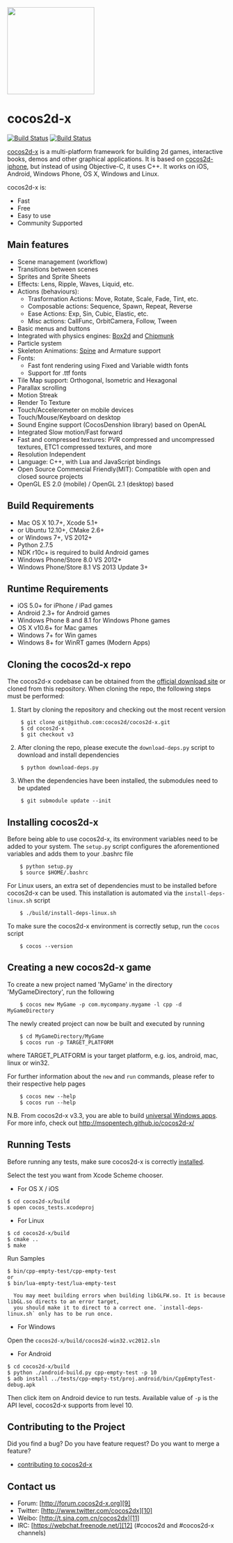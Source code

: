 <img src="http://www.cocos2d-x.org/attachments/801/cocos2dx_portrait.png" width=200>


cocos2d-x
=========

[![Build Status](https://travis-ci.org/cocos2d/cocos2d-x.png?branch=v3)](https://travis-ci.org/cocos2d/cocos2d-x)
[![Build Status](https://travis-ci.org/cocos-travis-mac/cocos2d-x.png?branch=v3)](https://travis-ci.org/cocos-travis-mac/cocos2d-x)

[cocos2d-x][1] is a multi-platform framework for building 2d games, interactive books, demos and other graphical applications.
It is based on [cocos2d-iphone][2], but instead of using Objective-C, it uses C++.
It works on iOS, Android, Windows Phone, OS X, Windows and Linux.

cocos2d-x is:

  * Fast
  * Free
  * Easy to use
  * Community Supported


Main features
-------------
   * Scene management (workflow)
   * Transitions between scenes
   * Sprites and Sprite Sheets
   * Effects: Lens, Ripple, Waves, Liquid, etc.
   * Actions (behaviours):
     * Trasformation Actions: Move, Rotate, Scale, Fade, Tint, etc.
     * Composable actions: Sequence, Spawn, Repeat, Reverse
     * Ease Actions: Exp, Sin, Cubic, Elastic, etc.
     * Misc actions: CallFunc, OrbitCamera, Follow, Tween
   * Basic menus and buttons
   * Integrated with physics engines: [Box2d][5] and [Chipmunk][6]
   * Particle system
   * Skeleton Animations: [Spine][7] and Armature support
   * Fonts:
     * Fast font rendering using Fixed and Variable width fonts
     * Support for .ttf fonts
   * Tile Map support: Orthogonal, Isometric and Hexagonal
   * Parallax scrolling
   * Motion Streak
   * Render To Texture
   * Touch/Accelerometer on mobile devices
   * Touch/Mouse/Keyboard on desktop
   * Sound Engine support (CocosDenshion library) based on OpenAL
   * Integrated Slow motion/Fast forward
   * Fast and compressed textures: PVR compressed and uncompressed textures, ETC1 compressed textures, and more
   * Resolution Independent
   * Language: C++, with Lua and JavaScript bindings
   * Open Source Commercial Friendly(MIT): Compatible with open and closed source projects
   * OpenGL ES 2.0 (mobile) / OpenGL 2.1 (desktop) based


Build Requirements
------------------

* Mac OS X 10.7+, Xcode 5.1+
* or Ubuntu 12.10+, CMake 2.6+
* or Windows 7+, VS 2012+
* Python 2.7.5
* NDK r10c+ is required to build Android games
* Windows Phone/Store 8.0 VS 2012+
* Windows Phone/Store 8.1 VS 2013 Update 3+


Runtime Requirements
--------------------

* iOS 5.0+ for iPhone / iPad games
* Android 2.3+ for Android games
* Windows Phone 8 and 8.1 for Windows Phone games
* OS X v10.6+ for Mac games
* Windows 7+ for Win games
* Windows 8+ for WinRT games (Modern Apps)


Cloning the cocos2d-x repo
--------------------------

The cocos2d-x codebase can be obtained from the [official download site][4] or cloned from this repository.
When cloning the repo, the following steps must be performed:

1. Start by cloning the repository and checking out the most recent version

		$ git clone git@github.com:cocos2d/cocos2d-x.git
		$ cd cocos2d-x
		$ git checkout v3

2. After cloning the repo, please execute the `download-deps.py` script to download and install dependencies

		$ python download-deps.py

3. When the dependencies have been installed, the submodules need to be updated

		$ git submodule update --init


Installing cocos2d-x
--------------------

Before being able to use cocos2d-x, its environment variables need to be added to your system.
The `setup.py` script configures the aforementioned variables and adds them to your .bashrc file

		$ python setup.py
		$ source $HOME/.bashrc

For Linux users, an extra set of dependencies must to be installed before cocos2d-x can be used.
This installation is automated via the `install-deps-linux.sh` script

		$ ./build/install-deps-linux.sh

To make sure the cocos2d-x environment is correctly setup, run the `cocos` script

		$ cocos --version


Creating a new cocos2d-x game
-----------------------------

To create a new project named 'MyGame' in the directory 'MyGameDirectory', run the following

		$ cocos new MyGame -p com.mycompany.mygame -l cpp -d MyGameDirectory

The newly created project can now be built and executed by running

		$ cd MyGameDirectory/MyGame
		$ cocos run -p TARGET_PLATFORM

where TARGET_PLATFORM is your target platform, e.g. ios, android, mac, linux or win32.

For further information about the `new` and `run` commands, please refer to their respective help pages

		$ cocos new --help
		$ cocos run --help

N.B. From cocos2d-x v3.3, you are able to build [universal Windows apps](http://dev.windows.com/en-us/develop/building-universal-windows-apps).
For more info, check out http://msopentech.github.io/cocos2d-x/


Running Tests
-------------

Before running any tests, make sure cocos2d-x is correctly [installed](#installing-cocos2d-x).

Select the test you want from Xcode Scheme chooser.

* For OS X / iOS

```
$ cd cocos2d-x/build
$ open cocos_tests.xcodeproj
```

* For Linux

```
$ cd cocos2d-x/build
$ cmake ..
$ make
```

Run Samples

```
$ bin/cpp-empty-test/cpp-empty-test
or
$ bin/lua-empty-test/lua-empty-test
```

      You may meet building errors when building libGLFW.so. It is because libGL.so directs to an error target,
      you should make it to direct to a correct one. `install-deps-linux.sh` only has to be run once.

* For Windows

Open the `cocos2d-x/build/cocos2d-win32.vc2012.sln`

* For Android

```
$ cd cocos2d-x/build
$ python ./android-build.py cpp-empty-test -p 10
$ adb install ../tests/cpp-empty-tst/proj.android/bin/CppEmptyTest-debug.apk
```

Then click item on Android device to run tests. Available value of `-p` is the API level, cocos2d-x supports from level 10.


Contributing to the Project
--------------------------------

Did you find a bug? Do you have feature request? Do you want to merge a feature?

   * [contributing to cocos2d-x][8]


Contact us
----------

   * Forum: [http://forum.cocos2d-x.org][9]
   * Twitter: [http://www.twitter.com/cocos2dx][10]
   * Weibo: [http://t.sina.com.cn/cocos2dx][11]
   * IRC: [https://webchat.freenode.net/][12] (#cocos2d and #cocos2d-x channels)

[1]: http://www.cocos2d-x.org "cocos2d-x"
[2]: http://www.cocos2d-iphone.org "cocos2d for iPhone"
[3]: http://www.cocos2d-x.org/projects/cocos2d-x/wiki/Download
[4]: http://www.cocos2d-x.org/download/version#Cocos2d-x
[5]: http://www.box2d.org "Box2D"
[6]: http://www.chipmunk-physics.net "Chipmunk2D"
[7]: http://esotericsoftware.com/ "http://esotericsoftware.com/"
[8]: https://github.com/cocos2d/cocos2d-x/blob/v3/docs/CONTRIBUTE.md
[9]: http://forum.cocos2d-x.org "http://forum.cocos2d-x.org"
[10]: http://www.twitter.com/cocos2dx "http://www.twitter.com/cocos2dx"
[11]: http://t.sina.com.cn/cocos2dx "http://t.sina.com.cn/cocos2dx"
[12]: https://webchat.freenode.net/ "https://webchat.freenode.net/"
